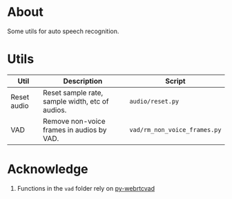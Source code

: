 # About

Some utils for auto speech recognition.

# Utils

| Util        | Description                                     | Script           |
| ----------- | ----------------------------------------------- | ---------------- |
| Reset audio | Reset sample rate, sample width, etc of audios. | `audio/reset.py` |
| VAD | Remove non-voice frames in audios by VAD.       | `vad/rm_non_voice_frames.py` |

# Acknowledge
1. Functions in the `vad` folder rely on [py-webrtcvad](https://github.com/wiseman/py-webrtcvad)

